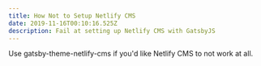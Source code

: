 ```yaml
---
title: How Not to Setup Netlify CMS
date: 2019-11-16T00:10:16.525Z
description: Fail at setting up Netlify CMS with GatsbyJS
---
```

Use gatsby-theme-netlify-cms if you'd like Netlify CMS to not work at all.
